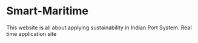 # Smart-Maritime
This website is all about applying sustainability in Indian Port System. Real time application site
